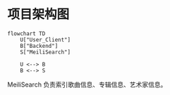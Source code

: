 # 项目架构图
```mermaid
flowchart TD
    U["User_Client"]
    B["Backend"]
    S["MeiliSearch"]

    U <--> B
    B <--> S
```

MeiliSearch 负责索引歌曲信息、专辑信息、艺术家信息。